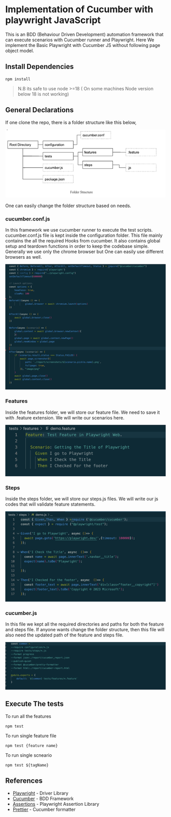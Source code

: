 # Implementation of Cucumber with playwright JavaScript
This is an BDD (Behaviour Driven Development) automation framework that can execute scenarios with Cucumber runner and Playwright. Here We implement the Basic Playwright with Cucumber JS without following page object model.

## Install Dependencies
```
npm install
```
>N.B its safe to use node >=18 ( On some machines Node version below 18 is not working)
## General Declarations

If one clone the repo, there is a folder structure like this below,

![Folder Structure](./assets/Folder%20structure.png)

One can easily change the folder structure based on needs.

### cucumber.conf.js
In this framework we use cucumber runner to execute the test scripts. cucumber.conf.js file is kept inside the configuration folder. This file mainly contains the all the required Hooks from cucumber. It also contains global setup and teardown functions in order to keep the codebase simple. Generally we use only the chrome browser but One can easily use different browsers as well.

![Cucumber Conf](./assets/cucumber%20conf.png)

### Features
Inside the features folder, we will store our feature file. We need to save it with .feature extension. We will write our scenarios here.

![Features](./assets/Feature.png)

### Steps
Inside the steps folder, we will store our steps.js files. We will write our js codes that will validate feature statements.

![Steps](./assets/Steps.png)

### cucumber.js
In this file we kept all the required directories and paths for both the feature and steps file. If anyone wants change the folder structure, then this file will also need the updated path of the feature and steps file.

![Cucumber.js](./assets/Cucumber.png)

## Execute The tests

To run all the features
```
npm test
```
To run single feature file
```
npm test {feature name}
```
To run single scneario
```
npm test ${tagName}
```

## References
* [Playwright](https://playwright.dev/docs/library) - Driver Library
* [Cucumber](https://www.npmjs.com/package/@cucumber/cucumber) - BDD Framework
* [Assertions](https://playwright.dev/docs/test-assertions) - Playwright Assertion Library
* [Prettier](https://www.npmjs.com/package/@cucumber/pretty-formatter) - Cucumber formatter
